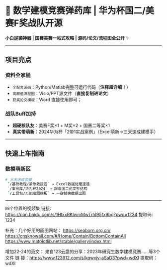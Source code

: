# 🚀 数学建模竞赛弹药库 | 华为杯国二/美赛F奖战队开源 

 **小白逆袭神器 | 国赛美赛一站式攻略 | 源码/论文/流程图全公开** ✨

---

##  项目亮点

###  **资料全家桶**
-  `全配套源码`：Python/Matlab完整可运行代码（**注释超详细！**）
-  `高颜值流程图`：Visio/PPT源文件（**直接复制进论文**）
-  `获奖论文模板`：Word 直接使用即可；
###  **战队Buff加持**
-  **超硬核队友**：美赛F奖×1 + M奖×2 + 国赛二等奖×1
-  **真实带萌新**：2024华为杯「2带1实战案例」（Excel萌新→三天速成建模手）

---

## 快速上车指南

###  数模萌新区
```bash
# 三天速成套餐
 `/基础教程/紧急救援包` → Excel数据处理速通
 `/案例库/华为杯2024` → 跟着国二论文抄结构
 `/工具包/万能绘图模板` → 一键替换数据出图
```
---

四个位置的视频集
链接: https://pan.baidu.com/s/1HIxxRKlwmMwTrhI95fx9bg?pwd=1234 提取码: 1234

补充：几个好用的画图网站：
https://seaborn.org.cn/  
https://cnsknowall.com/#/Home/Contain/BottomContainAll    
https://www.matplotlib.net/stable/gallery/index.html    

增加22-24的范文：
来自123云盘的分享：2023年研究生数学建模竞赛......等3个文件
链   接：https://www.123912.com/s/kqwxjv-aSaD3?pwd=wdXI
提取码：wdXI
